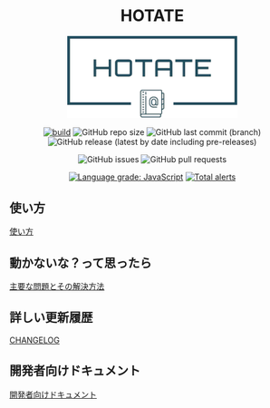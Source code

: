 <div align="center">
<h1>HOTATE</h1>

<img src="DOC/img/hotate_a.png" alt="logo" width="300px" />

[![build](https://github.com/booksearch-hotate/hotate-server/actions/workflows/build.yml/badge.svg)](https://github.com/booksearch-hotate/hotate-server/actions/workflows/build.yml)
![GitHub repo size](https://img.shields.io/github/repo-size/booksearch-hotate/hotate-server)
![GitHub last commit (branch)](https://img.shields.io/github/last-commit/booksearch-hotate/hotate-server/main)
![GitHub release (latest by date including pre-releases)](https://img.shields.io/github/v/release/booksearch-hotate/hotate-server?include_prereleases)

![GitHub issues](https://img.shields.io/github/issues/booksearch-hotate/hotate-server)
![GitHub pull requests](https://img.shields.io/github/issues-pr/booksearch-hotate/hotate-server)

[![Language grade: JavaScript](https://img.shields.io/lgtm/grade/javascript/g/booksearch-hotate/hotate-server.svg?logo=lgtm&logoWidth=18)](https://lgtm.com/projects/g/booksearch-hotate/hotate-server/context:javascript)
[![Total alerts](https://img.shields.io/lgtm/alerts/g/booksearch-hotate/hotate-server.svg?logo=lgtm&logoWidth=18)](https://lgtm.com/projects/g/booksearch-hotate/hotate-server/alerts/)
</div>

## 使い方

[使い方](./DOC/how-to-use.md)

## 動かないな？って思ったら

[主要な問題とその解決方法](./DOC/resolve-problem.md)

## 詳しい更新履歴

[CHANGELOG](./CHANGELOG.md)

## 開発者向けドキュメント
[開発者向けドキュメント](./DOC/dear-developer.md)
